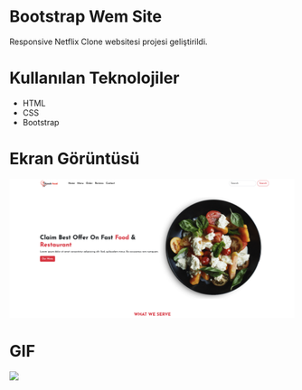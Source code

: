 # Bootstrap Wem Site
Responsive Netflix Clone websitesi projesi geliştirildi.

# Kullanılan Teknolojiler
- HTML
- CSS
- Bootstrap

# Ekran Görüntüsü
![](images/bootstrap.png)

# GIF
![](images/bootstrap.gif)